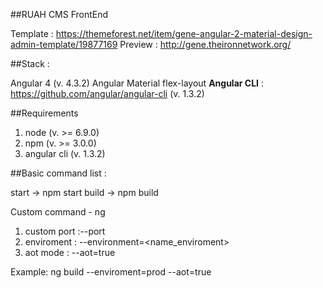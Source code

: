 ##RUAH CMS FrontEnd

Template : https://themeforest.net/item/gene-angular-2-material-design-admin-template/19877169
Preview :  http://gene.theironnetwork.org/

##Stack : 

Angular 4 (v. 4.3.2)
Angular Material
flex-layout
**Angular CLI** : https://github.com/angular/angular-cli (v. 1.3.2)


##Requirements

1. node (v. >= 6.9.0)
2. npm (v. >= 3.0.0)
3. angular cli (v. 1.3.2)

##Basic command list :

start -> npm start
build -> npm build

Custom command - ng <command> <options> 
1. custom port :--port <port>
2. enviroment : --environment=<name_enviroment>
3. aot mode :   --aot=true

Example:  ng build --enviroment=prod --aot=true







